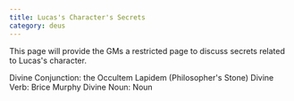 ```yaml
---
title: Lucas's Character's Secrets
category: deus
---
```

This page will provide the GMs a restricted page to discuss secrets related to Lucas's character.

Divine Conjunction: the Occultem Lapidem (Philosopher's Stone)
Divine Verb: Brice Murphy
Divine Noun: Noun

